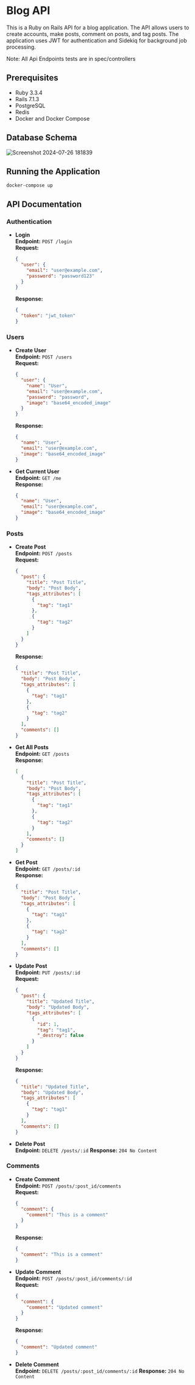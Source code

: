 # Blog API

This is a Ruby on Rails API for a blog application. The API allows users to create accounts, make posts, comment on posts, and tag posts. The application uses JWT for authentication and Sidekiq for background job processing.  

Note: All Api Endpoints tests are in spec/controllers

## Prerequisites

- Ruby 3.3.4
- Rails 7.1.3
- PostgreSQL
- Redis
- Docker and Docker Compose

## Database Schema
![Screenshot 2024-07-26 181839](https://github.com/user-attachments/assets/a63bd09d-86b1-40b3-8ab9-6b5e3d7d6304)


## Running the Application

```
docker-compose up
```

## API Documentation

### Authentication

- **Login**  
  **Endpoint:** `POST /login`  
  **Request:**
  ```json
  {
    "user": {
      "email": "user@example.com",
      "password": "password123"
    }
  }
  ```
  **Response:**
  ```json
  {
    "token": "jwt_token"
  }

### Users

- **Create User**  
  **Endpoint:** `POST /users`  
  **Request:**
  ```json
  {
    "user": {
      "name": "User",
      "email": "user@example.com",
      "password": "password",
      "image": "base64_encoded_image"
    }
  }
  ```
  **Response:**
  ```json
  {
    "name": "User",
    "email": "user@example.com",
    "image": "base64_encoded_image"
  }

- **Get Current User**  
  **Endpoint:** `GET /me`  
  **Response:**
  ```json
  {
    "name": "User",
    "email": "user@example.com",
    "image": "base64_encoded_image"
  }

### Posts

- **Create Post**  
  **Endpoint:** `POST /posts`  
  **Request:**
  ```json
  {
    "post": {
      "title": "Post Title",
      "body": "Post Body",
      "tags_attributes": [
        {
          "tag": "tag1"
        },
        {
          "tag": "tag2"
        }
      ]
    }
  }
  ```
  **Response:**
  ```json
  {
    "title": "Post Title",
    "body": "Post Body",
    "tags_attributes": [
      {
        "tag": "tag1"
      },
      {
        "tag": "tag2"
      }
    ],
    "comments": []
  }

- **Get All Posts**  
  **Endpoint:** `GET /posts`  
  **Response:**
  ```json
  [
    {
      "title": "Post Title",
      "body": "Post Body",
      "tags_attributes": [
        {
          "tag": "tag1"
        },
        {
          "tag": "tag2"
        }
      ],
      "comments": []
    }
  ]

- **Get Post**  
  **Endpoint:** `GET /posts/:id`  
  **Response:**
  ```json
  {
    "title": "Post Title",
    "body": "Post Body",
    "tags_attributes": [
      {
        "tag": "tag1"
      },
      {
        "tag": "tag2"
      }
    ],
    "comments": []
  }

- **Update Post**  
  **Endpoint:** `PUT /posts/:id`  
  **Request:**
  ```json
  {
    "post": {
      "title": "Updated Title",
      "body": "Updated Body",
      "tags_attributes": [
        {
          "id": 1,
          "tag": "tag1",
          "_destroy": false
        }
      ]
    }
  }

  ```
  **Response:**
  ```json
  {
    "title": "Updated Title",
    "body": "Updated Body",
    "tags_attributes": [
      {
        "tag": "tag1"
      }
    ],
    "comments": []
  }

- **Delete Post**  
  **Endpoint:** `DELETE /posts/:id`
   **Response:** `204 No Content`

### Comments

- **Create Comment**  
  **Endpoint:** `POST /posts/:post_id/comments`  
  **Request:**
  ```json
  {
    "comment": {
      "comment": "This is a comment"
    }
  }
  ```
  **Response:**
  ```json
  {
    "comment": "This is a comment"
  }

- **Update Comment**  
  **Endpoint:** `POST /posts/:post_id/comments/:id`  
  **Request:**
  ```json
  {
    "comment": {
      "comment": "Updated comment"
    }
  }
  ```
  **Response:**
  ```json
  {
    "comment": "Updated comment"
  }

- **Delete Comment**  
  **Endpoint:** `DELETE /posts/:post_id/comments/:id`
   **Response:** `204 No Content`

